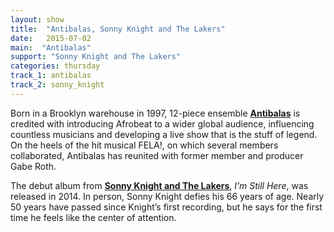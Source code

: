 ```yaml
---
layout: show
title:  "Antibalas, Sonny Knight and The Lakers"
date:   2015-07-02
main:  "Antibalas"
support: "Sonny Knight and The Lakers"
categories: thursday
track_1: antibalas
track_2: sonny_knight
---
```


Born in a Brooklyn warehouse in 1997, 12-piece ensemble **[Antibalas](http://antibalas.com "Antibalas")** is credited with introducing Afrobeat to a wider global audience, influencing countless musicians and developing a live show that is the stuff of legend. On the heels of the hit musical FELA!, on which several members collaborated, Antibalas has reunited with former member and producer Gabe Roth.

The debut album from **[Sonny Knight and The Lakers](http://sonnyknight.com "Sonny Knight and The Lakers")**, *I’m Still Here*, was released in 2014. In person, Sonny Knight defies his 66 years of age. Nearly 50 years have passed since Knight’s first recording, but he says for the first time he feels like the center of attention.